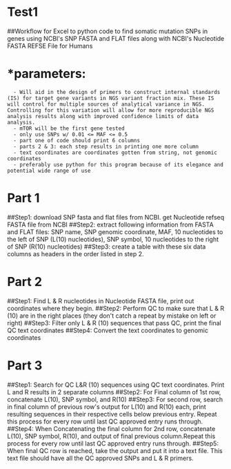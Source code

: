 # Test1

##Workflow for Excel to python code to find somatic mutation SNPs in genes using NCBI's SNP FASTA and FLAT files along with NCBI's Nucleotide FASTA REFSE File for Humans
    
   # *parameters:
      - Will aid in the design of primers to construct internal standards (IS) for target gene variants in NGS variant fraction mix. These IS will control for multiple sources of analytical variance in NGS.  Controlling for this variation will allow for more reproducible NGS analysis results along with improved confidence limits of data analysis.
      - mTOR will be the first gene tested
      - only use SNPs w/ 0.01 <= MAF <= 0.5
      - part one of code should print 6 columns
      - parts 2 & 3: each step results in printing one more column
      - text coordinates are coordinates gotten from string, not genomic coordinates
      - preferably use python for this program because of its elegance and potential wide range of use
      
 # Part 1    
 ##Step1: download SNP fasta and flat files from NCBI. get Nucleotide refseq FASTA file from NCBI
 ##Step2: extract following information from FASTA and FLAT files:  SNP name, SNP genomic coordinate, MAF, 10 nucleotides to the left of SNP (L(10) nucleotides), SNP symbol, 10 nucleotides to the right of SNP (R(10) nucleotides)
 ##Step3: create a table with these six data columns as headers in the order listed in step 2.
 
 # Part 2
 ##Step1: Find L & R nucleotides in Nucleotide FASTA file, print out coordinates where they begin.
 ##Step2: Perform QC to make sure that L & R (10) are in the right places (they don't catch a repeat by mistake on left or right)
 ##Step3: Filter only L & R (10) sequences that pass QC, print the final QC text coordinates
 ##Step4: Convert the text coordinates to genomic coordinates
 
 # Part 3
 ##Step1: Search for QC L&R (10) sequences using QC text coordinates.  Print L and R results in 2 separate columns
 ##Step2: For Final column of 1st row, concatenate L(10), SNP symbol, and R(10)
 ##Step3: For second row, search in final column of previous row's output for L(10) and R(10) each, print resulting sequences in their respective cells below previous entry. Repeat this process for every row until last QC approved entry runs through.
 ##Step4: When Concatenating the final column for 2nd row, concatenate L(10), SNP symbol, R(10), and output of final previous column.Repeat this process for every row until last QC approved entry runs through.
 ##Step5: When final QC row is reached, take the output and put it into a text file.  This text file should have all the QC approved SNPs and L & R primers.
 
 
 
      

